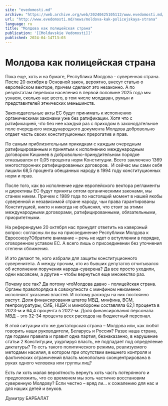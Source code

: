 ```yaml
---
site: "evedomosti.md"
archive: "https://web.archive.org/web/20240425105112/www.evedomosti.md/news/moldova-kak-policejskaya-strana"
url: "http://www.evedomosti.md/news/moldova-kak-policejskaya-strana"
language: ru
title: "Молдова как полицейская страна"
publication: '[[Moldavskie Vedomosti]]'
published: 2024-04-14T13:03
---
```


# Молдова как полицейская страна

Пока еще, хоть и на бумаге, Республика Молдова - суверенная страна. После 20 октября в Основной закон, вероятно, внесут статью о европейском векторе, причем сделают это незаконно. А по результатам переписи населения в первой половине 2025 года мы узнаем, сколько нас всего, в том числе молдаван, румын и представителей этнических меньшинств.

Законодательные акты ЕС будут принимать к исполнению органическими законами уже без ратификации. Хотя что с ратификацией, что без нее каждый раз с приходом в законодательное поле очередного международного документа Молдова добровольно отдает часть своих конституционных прерогатив и прав.

По самым приблизительным прикидкам с каждым очередным ратифицированным и принятым к исполнению международным договором Кишинев в добровольно-принудительном порядке отказывался от 0,05 процента норм Конституции. Всего заключено 1369 многосторонних ратифицированных договоров.  И сейчас мы сами себя лишили 68,5 процента обещанных народу в 1994 году конституционных норм и прав.

После того, как во исполнение идеи европейского вектора регламенты и директивы ЕС будут приняты оптом органическими законами, мы станем никем. Причем с 1989 года по настоящий момент в нашей якобы суверенной и независимой стране народу, чьи права гарантированы Конституцией, никто и никогда не объяснял, что стоит за этими международными договорами, ратифицированными, обязательными, приоритетными.

На референдуме 20 октября нас принудят ответить на каверзный вопрос: согласны ли вы на присоединение Республики Молдова к Евросоюзу?Обратите внимание – речь не идет о вступлении в порядке, оговоренном уставом ЕС. А всего лишь о присоединении без уточнения степени сближения.

И это делают те, кого избрали для защиты конституционного суверенитета. А между прочим, кто из бывших депутатов отчитывался об исполнении поручения народа-суверена? Да все просто уходили, одни насовсем, а другие – чтобы вернуться еще множество раз.

Почему все так? Да потому чтоМолдова давно - полицейская страна. Органы правопорядка в совокупности с минфином неизменно исполняют указания властей. И потому расходы на них постоянно растут. Доля финансирования штатов МВД, минфина, ВСМ, генпрокуратуры, СИБ, НЦБК и минобороны составляла 62,1 процента в 2023-м и 64,4 процента в 2022-м. Доля финансирования персонала МВД – это 32-34 процента всех расходов на бюджетный персонал.

В этой ситуации кто же диктаторская страна – Молдова или, как любят говорить наши руководители, Беларусь и Россия? Разве наша страна, где годами правила и правит одна партия, безнаказанно, в нарушение статьи 2 Конституции, узурпируя власть, не подпадает под определение диктатуры? То есть такого политического режима, реализуемого методами насилия, в котором при отсутствии внешнего контроля и фактических ограничений власть монопольно сконцентрирована в руках одного человека или группы лиц?

Есть ли хоть малая вероятность вернуть хоть часть потерянного и предположить, что со временем мы хоть частично восстановим суверенную Молдову? Если честно – вряд ли… к сожалению для нас и для наших детей и внуков.

Думитру БАРБАЛАТ
